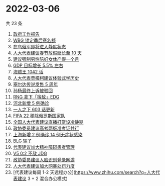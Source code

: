 # 2022-03-06

共 23 条

<!-- BEGIN ZHIHUSEARCH -->
<!-- 最后更新时间 Sun Mar 06 2022 04:09:13 GMT+0800 (China Standard Time) -->
1. [政府工作报告](https://www.zhihu.com/search?q=政府工作报告)
1. [WBG 锁定季后赛名额](https://www.zhihu.com/search?q=wbg)
1. [在乌俄军即将进入静默状态](https://www.zhihu.com/search?q=俄罗斯乌克兰)
1. [人大代表建议春节放假延长至 10 天](https://www.zhihu.com/search?q=假期延长)
1. [建议强制男性陪妇女休产假一个月](https://www.zhihu.com/search?q=男性产假)
1. [GDP 目标增长 5.5% 左右](https://www.zhihu.com/search?q=gdp)
1. [海贼王 1042 话](https://www.zhihu.com/search?q=海贼王)
1. [人大代表贾樟柯建议体验式学历史](https://www.zhihu.com/search?q=人大代表贾樟柯)
1. [塞尔达传说发售 5 周年](https://www.zhihu.com/search?q=塞尔达)
1. [孙杨最终上诉被驳回](https://www.zhihu.com/search?q=孙杨)
1. [RNG 拿下「宿敌」EDG](https://www.zhihu.com/search?q=rng)
1. [河北新增 5 例确诊](https://www.zhihu.com/search?q=河北疫情)
1. [一人之下 603 话更新](https://www.zhihu.com/search?q=一人之下)
1. [FIFA 22 移除俄罗斯国家队](https://www.zhihu.com/search?q=FIFA)
1. [全国人大代表建议直播打赏设冷静期](https://www.zhihu.com/search?q=直播打赏设冷静期)
1. [政协委员建议高考两版准考证并行](https://www.zhihu.com/search?q=高考纸版电子版准考证并行)
1. [上海新增 2 例确诊 14 例无症状感染](https://www.zhihu.com/search?q=上海疫情)
1. [BLG 输了](https://www.zhihu.com/search?q=blg)
1. [代表建议加大精神障碍患者管理](https://www.zhihu.com/search?q=人大代表建议加大精神障碍患者管理)
1. [V5 0:2 不敌 JDG](https://www.zhihu.com/search?q=v5)
1. [政协委员建议人脸识别登录网游](https://www.zhihu.com/search?q=强制人脸识别登录网游)
1. [人大代表建议加大网暴处罚力度](https://www.zhihu.com/search?q=人大代表建议加大网暴处罚力度)
1. [代表建议每周 1-2 天远程办公](https://www.zhihu.com/search?q=人大代表建议 3 + 2 混合办公模式)
<!-- END ZHIHUSEARCH -->

